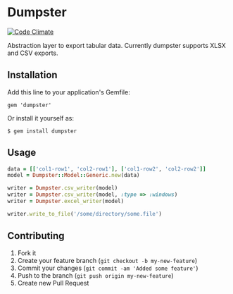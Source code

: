 # Dumpster

[![Code Climate](https://codeclimate.com/badge.png)](https://codeclimate.com/github/garaio/dumpster)

Abstraction layer to export tabular data. Currently dumpster supports XLSX and CSV exports.

## Installation

Add this line to your application's Gemfile:

    gem 'dumpster'

Or install it yourself as:

    $ gem install dumpster

## Usage

```ruby
data = [['col1-row1', 'col2-row1'], ['col1-row2', 'col2-row2']]
model = Dumpster::Model::Generic.new(data)

writer = Dumpster.csv_writer(model)
writer = Dumpster.csv_writer(model, :type => :windows)
writer = Dumpster.excel_writer(model)

writer.write_to_file('/some/directory/some.file')
```

## Contributing

1. Fork it
2. Create your feature branch (`git checkout -b my-new-feature`)
3. Commit your changes (`git commit -am 'Added some feature'`)
4. Push to the branch (`git push origin my-new-feature`)
5. Create new Pull Request
